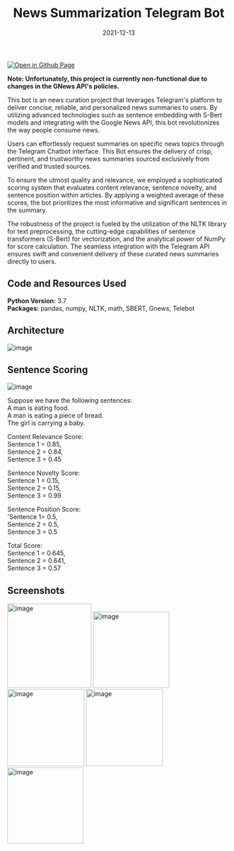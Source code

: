 ﻿---
title: News Summarization Telegram Bot
date: 2021-12-13
categories: [Projects, NLP] 
tags: [NLP, Sentence Transformers, Unsupervised Learning, Extractive Summarization, BERT, API, Telegram Bot, Python]
---

[![Open in Github Page](https://img.shields.io/badge/Hosted_with-GitHub_Pages-blue?logo=github&logoColor=white)](https://github.com/aryanj10/News-Summarization-Telegram-Bot/)



**Note: Unfortunately, this project is currently non-functional due to changes in the GNews API's policies.**

This bot is an news curation project that leverages Telegram's platform to deliver concise, reliable, and personalized news summaries to users. By utilizing advanced technologies such as sentence embedding with S-Bert models and integrating with the Google News API, this bot revolutionizes the way people consume news.

Users can effortlessly request summaries on specific news topics through the Telegram Chatbot interface. This Bot ensures the delivery of crisp, pertinent, and trustworthy news summaries sourced exclusively from verified and trusted sources. 

To ensure the utmost quality and relevance, we employed a sophisticated scoring system that evaluates content relevance, sentence novelty, and sentence position within articles. By applying a weighted average of these scores, the bot prioritizes the most informative and significant sentences in the summary. 

The robustness of the project is fueled by the utilization of the NLTK library for text preprocessing, the cutting-edge capabilities of sentence transformers (S-Bert) for vectorization, and the analytical power of NumPy for score calculation. The seamless integration with the Telegram API ensures swift and convenient delivery of these curated news summaries directly to users.

## Code and Resources Used 
**Python Version:** 3.7  
**Packages:** pandas, numpy, NLTK, math, SBERT, Gnews, Telebot  

## Architecture

![image](https://github.com/aryanj10/News-Summarization-Telegram-Bot/assets/64386731/decf8002-6aa4-44b2-ac6e-73a5a314d83a)

## Sentence Scoring

![image](https://github.com/aryanj10/News-Summarization-Telegram-Bot/assets/64386731/bc3e3b70-e914-4c4a-9efc-e4fd8ab92f2b)

Suppose we have the following sentences:  
A man is eating food.  
A man is eating a piece of bread.  
The girl is carrying a baby.  

Content Relevance Score:  
Sentence 1 =  0.85,  
Sentence 2 =  0.84,  
Sentence 3 = 0.45  

Sentence Novelty Score:  
Sentence 1 =  0.15,  
Sentence 2 =  0.15,  
Sentence 3 =  0.99  

Sentence Position Score:  
'Sentence 1= 0.5,  
Sentence 2 = 0.5,  
Sentence 3 = 0.5  

Total Score:  
Sentence 1 = 0.645,  
Sentence 2 = 0.641,  
Sentence 3 = 0.57  

## Screenshots
<img width="190" alt="image" src="https://github.com/aryanj10/News-Summarization-Telegram-Bot/assets/64386731/65ab4e14-2ac7-4ca0-9ebc-4087c33bb43b">
<img width="172" alt="image" src="https://github.com/aryanj10/News-Summarization-Telegram-Bot/assets/64386731/de4e0dd2-1b7a-49f7-aa21-7944c4942280">
<img width="174" alt="image" src="https://github.com/aryanj10/News-Summarization-Telegram-Bot/assets/64386731/1c4b6062-8bfa-42a4-9299-66a4acf6c539">
<img width="174" alt="image" src="https://github.com/aryanj10/News-Summarization-Telegram-Bot/assets/64386731/d7474e4a-1ca0-442e-8ec5-08ab730ac8bc">
<img width="172" alt="image" src="https://github.com/aryanj10/News-Summarization-Telegram-Bot/assets/64386731/91cbfa89-0955-4d2f-9cb1-8a9d518d554b">




